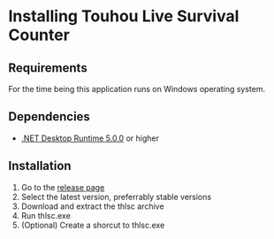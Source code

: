 # Installing Touhou Live Survival Counter

## Requirements

For the time being this application runs on Windows operating system.

## Dependencies

- [.NET Desktop Runtime 5.0.0](https://dotnet.microsoft.com/en-us/download/dotnet/5.0) or higher

## Installation

1. Go to the [release page](https://github.com/hoangcaominh/THLSC/releases)
2. Select the latest version, preferrably stable versions
3. Download and extract the thlsc archive
4. Run thlsc.exe
5. (Optional) Create a shorcut to thlsc.exe
